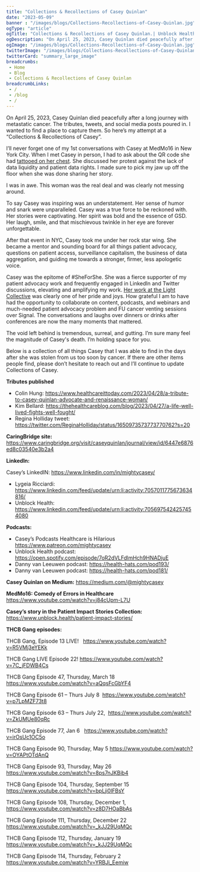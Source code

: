 ```yaml
--- 
title: "Collections & Recollections of Casey Quinlan"
date: "2023-05-09"
banner : "/images/blogs/Collections-Recollections-of-Casey-Quinlan.jpg"
ogType: "article"
ogTitle: "Collections & Recollections of Casey Quinlan.| Unblock Health"
ogDescription: "On April 25, 2023, Casey Quinlan died peacefully after a long journey with metastatic cancer."
ogImage: "/images/blogs/Collections-Recollections-of-Casey-Quinlan.jpg"
twitterImage: "/images/blogs/Collections-Recollections-of-Casey-Quinlan.jpg"
twitterCard: "summary_large_image"
breadcrumbs:
 - Home
 - Blog
 - Collections & Recollections of Casey Quinlan
breadcrumbLinks:
 - / 
 - /blog
 - / 
---
```



On April 25, 2023, Casey Quinlan died peacefully after a long journey with metastatic cancer. The tributes, tweets, and social media posts poured in. I wanted to find a place to capture them. So here’s my attempt at a “Collections & Recollections of Casey”.

I’ll never forget one of my 1st conversations with Casey at MedMo16 in New York City. When I met Casey in person, I had to ask about the QR code she had [tattooed on her chest](https://www.youtube.com/watch?v=jISrpXAcUHg). She discussed her protest against the lack of data liquidity and patient data rights. I made sure to pick my jaw up off the floor when she was done sharing her story.

I was in awe. This woman was the real deal and was clearly not messing around.

To say Casey was inspiring was an understatement. Her sense of humor and snark were unparalleled. Casey was a true force to be reckoned with. Her stories were captivating. Her spirit was bold and the essence of GSD. Her laugh, smile, and that mischievous twinkle in her eye are forever unforgettable.

After that event in NYC, Casey took me under her rock star wing. She became a mentor and sounding board for all things patient advocacy, questions on patient access, surveillance capitalism, the business of data aggregation, and guiding me towards a stronger, firmer, less apologetic voice. 

Casey was the epitome of #SheForShe. She was a fierce supporter of my patient advocacy work and frequently engaged in LinkedIn and Twitter discussions, elevating and amplifying my work. [Her work at the Light Collective](https://lightcollective.org/our-people/) was clearly one of her pride and joys. How grateful I am to have had the opportunity to collaborate on content, podcasts, and webinars and much-needed patient advocacy problem and FU cancer venting sessions over Signal. The conversations and laughs over dinners or drinks after conferences are now the many moments that mattered.

The void left behind is tremendous, surreal, and gutting. I’m sure many feel the magnitude of Casey's death. I’m holding space for you.

Below is a collection of all things Casey that I was able to find in the days after she was stolen from us too soon by cancer. If there are other items people find, please don’t hesitate to reach out and I’ll continue to update Collections of Casey.

**Tributes published** 

 - Colin Hung: https://www.healthcareittoday.com/2023/04/28/a-tribute-to-casey-quinlan-advocate-and-renaissance-woman/
 - Kim Bellard: https://thehealthcareblog.com/blog/2023/04/27/a-life-well-lived-fights-well-fought/
 - Regina Holliday tweet: https://twitter.com/ReginaHolliday/status/1650973573773770762?s=20
   


**CaringBridge site:** 
https://www.caringbridge.org/visit/caseyquinlan/journal/view/id/6447e6876ed8c03540e3b2a4

**LinkedIn:** 

Casey’s LinkedIN: https://www.linkedin.com/in/mightycasey/

  - Lygeia Ricciardi: https://www.linkedin.com/feed/update/urn:li:activity:7057011775673634816/
  - Unblock Health: https://www.linkedin.com/feed/update/urn:li:activity:7056975424257454080

**Podcasts:**

  - Casey’s Podcasts Healthcare is Hilarious https://www.patreon.com/mightycasey
  - Unblock Health podcast: https://open.spotify.com/episode/7oR2dVLFdlmHch9HNADjuE
  - Danny van Leeuwen podcast: https://health-hats.com/pod193/
  - Danny van Leeuwen podcast: https://health-hats.com/pod181/

    

    

**Casey Quinlan on Medium:** https://medium.com/@mightycasey

**MedMo16: Comedy of Errors in Healthcare** https://www.youtube.com/watch?v=j84cUpm-L7U

**Casey’s story in the Patient Impact Stories Collection:** https://www.unblock.health/patient-impact-stories/

**THCB Gang episodes:** 

THCB Gang, Episode 13 LIVE!   https://www.youtube.com/watch?v=R5VMj3eYEKk

THCB Gang LIVE Episode 22! https://www.youtube.com/watch?v=7C_jFDWB4Cs

THCB Gang Episode 47, Thursday, March 18  https://www.youtube.com/watch?v=aQqsFcGbYF4

THCB Gang Episode 61 – Thurs July 8 
https://www.youtube.com/watch?v=p7LpMZF73t8

THCB Gang Episode 63 – Thurs July 22,  https://www.youtube.com/watch?v=ZkUMUe80qRc

THCB Gang Episode 77, Jan 6   https://www.youtube.com/watch?v=irOsUc1OC5o

THCB Gang Episode 90, Thursday, May 5
https://www.youtube.com/watch?v=OYAPtOTdAnQ

THCB Gang Episode 93, Thursday, May 26 https://www.youtube.com/watch?v=8ps7nJKBib4

THCB Gang Episode 104, Thursday, September 15 https://www.youtube.com/watch?v=bpLji0lFBsY

THCB Gang Episode 108, Thursday, December 1, https://www.youtube.com/watch?v=z8D7HOaBbAs

THCB Gang Episode 111, Thursday, December 22 https://www.youtube.com/watch?v=_kJJ29UqMQc

THCB Gang Episode 112, Thursday, January 19 https://www.youtube.com/watch?v=_kJJ29UqMQc

THCB Gang Episode 114, Thursday, February 2 https://www.youtube.com/watch?v=YRBJi_Eemiw
